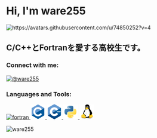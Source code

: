 <h1>Hi, I'm ware255</h1>
<img src="https://avatars.githubusercontent.com/u/74850252?v=4" alt="https://avatars.githubusercontent.com/u/74850252?v=4">
<h2>C/C++とFortranを愛する高校生です。</h2>
<h3 align="left">Connect with me:</h3>
<p align="left">
<a href="https://twitter.com/@ware255" target="blank"><img align="center" src="https://raw.githubusercontent.com/rahuldkjain/github-profile-readme-generator/master/src/images/icons/Social/twitter.svg" alt="@ware255" height="30" width="40" /></a>
</p>

<h3 align="left">Languages and Tools:</h3>
<p align="left">
    <a href="https://fortran-lang.org/" target="_blank" rel="noreferrer">
        <img src="https://fortran-lang.org/assets/img/fortran_logo_256x256.png" alt="fortran" width="40" height="40"/>
    </a>
    <a href="https://www.cprogramming.com/" target="_blank" rel="noreferrer">
        <img src="https://raw.githubusercontent.com/devicons/devicon/master/icons/c/c-original.svg" alt="c" width="40" height="40"/>
    </a>
    <a href="https://www.w3schools.com/cpp/" target="_blank" rel="noreferrer">
        <img src="https://raw.githubusercontent.com/devicons/devicon/master/icons/cplusplus/cplusplus-original.svg" alt="cplusplus" width="40" height="40"/>
    </a>
    <a href="https://www.python.org" target="_blank" rel="noreferrer">
        <img src="https://raw.githubusercontent.com/devicons/devicon/master/icons/python/python-original.svg" alt="python" width="40" height="40"/>
    </a>
    <a href="https://www.linux.org/" target="_blank" rel="noreferrer">
        <img src="https://raw.githubusercontent.com/devicons/devicon/master/icons/linux/linux-original.svg" alt="linux" width="40" height="40"/>
    </a>
</p>
<p>
    <img align="center" src="https://github-readme-stats.vercel.app/api/top-langs?username=ware255&show_icons=true&locale=en&layout=compact" alt="ware255"/>
</p>
